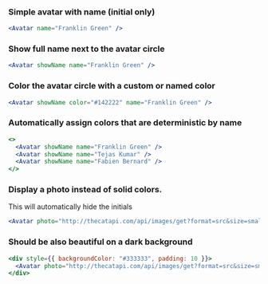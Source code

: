 ### Simple avatar with name (initial only)

```jsx
<Avatar name="Franklin Green" />
```

### Show full name next to the avatar circle

```jsx
<Avatar showName name="Franklin Green" />
```

### Color the avatar circle with a custom or named color

```jsx
<Avatar showName color="#142222" name="Franklin Green" />
```

### Automatically assign colors that are deterministic by name

```jsx
<>
  <Avatar showName name="Franklin Green" />
  <Avatar showName name="Tejas Kumar" />
  <Avatar showName name="Fabien Bernard" />
</>
```

### Display a photo instead of solid colors.

This will automatically hide the initials

```jsx
<Avatar photo="http://thecatapi.com/api/images/get?format=src&size=small" name="Franklin Green" />
```

### Should be also beautiful on a dark background

```jsx
<div style={{ backgroundColor: "#333333", padding: 10 }}>
  <Avatar photo="http://thecatapi.com/api/images/get?format=src&size=small" name="Franklin Green" />
</div>
```
